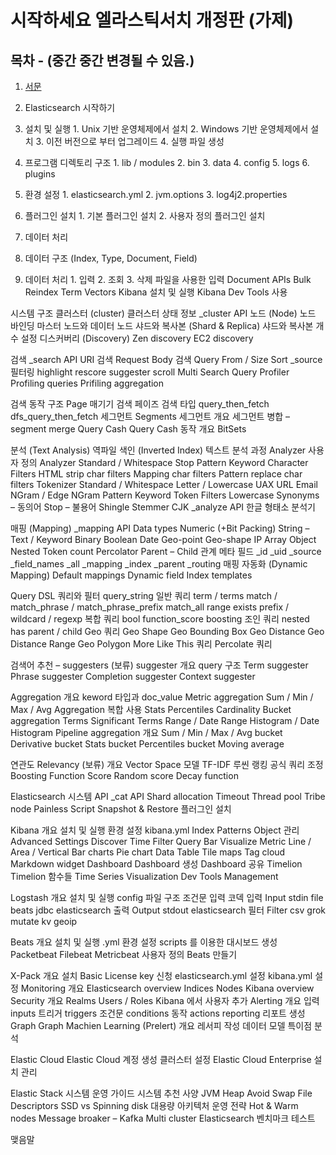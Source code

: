 # 시작하세요 엘라스틱서치 개정판 (가제)

## 목차 - (중간 중간 변경될 수 있음.)

1. [서문](./01-서문)
2. Elasticsearch 시작하기
  1. 설치 및 실행
    1. Unix 기반 운영체제에서 설치
    2. Windows 기반 운영체제에서 설치
    3. 이전 버전으로 부터 업그레이드
    4. 실행 파일 생성
  2. 프로그램 디렉토리 구조
    1. lib / modules
    2. bin
    3. data
    4. config
    5. logs
    6. plugins
  3. 환경 설정
    1. elasticsearch.yml
    2. jvm.options
    3. log4j2.properties
  4. 플러그인 설치
    1. 기본 플러그인 설치
    2. 사용자 정의 플러그인 설치

3. 데이터 처리
  1. 데이터 구조 (Index, Type, Document, Field)
  2. 데이터 처리
    1. 입력
    2. 조회
    3. 삭제
파일을 사용한 입력
Document APIs
Bulk
Reindex
Term Vectors
Kibana 설치 및 실행
Kibana Dev Tools 사용

시스템 구조
클러스터 (cluster)
클러스터 상태 정보
_cluster API
노드 (Node)
노드 바인딩
마스터 노드와 데이터 노드
샤드와 복사본 (Shard & Replica)
샤드와 복사본 개수 설정
디스커버리 (Discovery)
Zen discovery
EC2 discovery

검색
_search API
URI 검색
Request Body 검색
Query
From / Size
Sort
_source 필터링
highlight
rescore
suggester
scroll
Multi Search
Query Profiler
Profiling queries
Prifiling aggregation

검색 동작 구조
Page 매기기
검색 페이즈
검색 타입
query_then_fetch
dfs_query_then_fetch
세그먼트 Segments
세그먼트 개요
세그먼트 병합 – segment merge
Query Cash
Query Cash 동작 개요
BitSets

분석 (Text Analysis)
역파일 색인 (Inverted Index)
텍스트 분석 과정
Analyzer
사용자 정의 Analyzer
Standard / Whitespace
Stop
Pattern
Keyword
Character Filters
HTML strip char filters
Mapping char filters
Pattern replace char filters
Tokenizer
Standard / Whitespace
Letter / Lowercase
UAX URL Email
NGram / Edge NGram
Pattern
Keyword 
Token Filters
Lowercase
Synonyms – 동의어
Stop – 불용어
Shingle
Stemmer
CJK 
_analyze API
한글 형태소 분석기

매핑 (Mapping)
_mapping API
Data types
Numeric (+Bit Packing)
String – Text / Keyword
Binary
Boolean
Date
Geo-point
Geo-shape
IP
Array
Object
Nested
Token count
Percolator
Parent – Child 관계
메타 필드
_id
_uid
_source
_field_names
_all
_mapping
_index
_parent
_routing
매핑 자동화 (Dynamic Mapping)
Default mappings
Dynamic field
Index templates

Query DSL
쿼리와 필터
query_string
일반 쿼리
term / terms
match / match_phrase / match_phrase_prefix
match_all
range
exists
prefix / wildcard / regexp
복합 쿼리
bool
function_score
boosting
조인 쿼리
nested
has parent / child
Geo 쿼리
Geo Shape
Geo Bounding Box
Geo Distance
Geo Distance Range
Geo Polygon
More Like This 쿼리
Percolate 쿼리

검색어 추천 – suggesters (보류)
suggester 개요
query 구조
Term suggester
Phrase suggester
Completion suggester
Context suggester

Aggregation
개요
keword 타입과 doc_value
Metric aggregation
Sum / Min / Max / Avg
Aggregation 복합 사용
Stats
Percentiles
Cardinality
Bucket aggregation
Terms
Significant Terms
Range / Date Range
Histogram / Date Histogram
Pipeline aggregation
개요
Sum / Min / Max / Avg bucket
Derivative bucket
Stats bucket
Percentiles bucket
Moving average

연관도 Relevancy (보류)
개요
Vector Space 모델
TF-IDF
루씬 랭킹 공식
쿼리 조정
Boosting
Function Score
Random score
Decay function

Elasticsearch 시스템 API
_cat API
Shard allocation
Timeout
Thread pool
Tribe node
Painless Script
Snapshot & Restore
플러그인 설치

Kibana
개요
설치 및 실행
환경 설정
kibana.yml
Index Patterns
Object 관리
Advanced Settings
Discover
Time Filter
Query Bar
Visualize
Metric
Line / Area / Vertical Bar charts
Pie chart
Data Table
Tile maps
Tag cloud
Markdown widget
Dashboard
Dashboard 생성
Dashboard 공유
Timelion
Timelion 함수들
Time Series Visualization
Dev Tools
Management

Logstash
개요
설치 및 실행
config 파일 구조
조건문 입력
코덱
입력 Input
stdin
file
beats
jdbc
elasticsearch
출력 Output
stdout
elasticsearch
필터 Filter
csv
grok
mutate
kv
geoip


Beats
개요
설치 및 실행
.yml 환경 설정
scripts 를 이용한 대시보드 생성
Packetbeat
Filebeat
Metricbeat
사용자 정의 Beats 만들기

X-Pack
개요
설치
Basic License key 신청
elasticsearch.yml 설정
kibana.yml 설정
Monitoring
개요
Elasticsearch overview
Indices
Nodes
Kibana overview
Security
개요
Realms
Users / Roles
Kibana 에서 사용자 추가
Alerting
개요
입력 inputs
트리거 triggers
조건문 conditions
동작 actions
reporting
리포트 생성
Graph
Graph 
Machien Learning (Prelert)
개요
레서피 작성
데이터 모델
특이점 분석

Elastic Cloud
Elastic Cloud
계정 생성
클러스터 설정
Elastic Cloud Enterprise
설치
관리

Elastic Stack 시스템 운영 가이드
시스템 추천 사양
JVM Heap
Avoid Swap
File Descriptors
SSD vs Spinning disk
대용량 아키텍처 운영 전략
Hot & Warm nodes
Message broaker – Kafka
Multi cluster
Elasticsearch 벤치마크 테스트

맺음말

